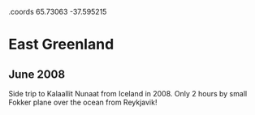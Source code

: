 .coords 65.73063 -37.595215

# East Greenland
## June 2008

Side trip to Kalaallit Nunaat from Iceland in 2008.
Only 2 hours by small Fokker plane over the ocean from Reykjavik!
